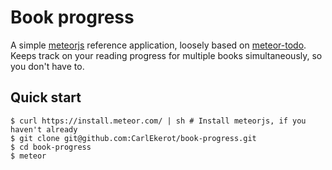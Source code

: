 Book progress
=============

A simple [meteorjs](https://meteor.com) reference application, loosely based on
[meteor-todo](https://github.com/adamzaninovich/meteor-todo). Keeps track on
your reading progress for multiple books simultaneously, so you don't have to.

Quick start
-----------

    $ curl https://install.meteor.com/ | sh # Install meteorjs, if you haven't already
    $ git clone git@github.com:CarlEkerot/book-progress.git
    $ cd book-progress
    $ meteor